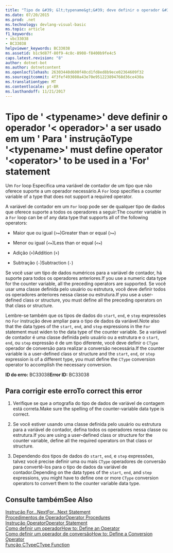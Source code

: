 ```yaml
---
title: "Tipo de &#39; &lt;typename&gt;&#39; deve definir o operador &#39;&lt; operador&gt;&#39; a ser usado em um &#39; Para &#39; instrução"
ms.date: 07/20/2015
ms.prod: .net
ms.technology: devlang-visual-basic
ms.topic: article
f1_keywords:
- vbc33038
- BC33038
helpviewer_keywords: BC33038
ms.assetid: b1c9d87f-80f9-4c8c-8908-f8400b9fe4c5
caps.latest.revision: "8"
author: dotnet-bot
ms.author: dotnetcontent
ms.openlocfilehash: 26303440d600f40cd1fd8ed8b9ece02364609f32
ms.sourcegitcommit: 4f3fef493080a43e70e951223894768d36ce430a
ms.translationtype: MT
ms.contentlocale: pt-BR
ms.lasthandoff: 11/21/2017
---
```

# <a name="type-39lttypenamegt39-must-define-operator-39ltoperatorgt39-to-be-used-in-a-39for39-statement"></a><span data-ttu-id="0f6d9-102">Tipo de &#39; &lt;typename&gt;&#39; deve definir o operador &#39;&lt; operador&gt;&#39; a ser usado em um &#39; Para &#39; instrução</span><span class="sxs-lookup"><span data-stu-id="0f6d9-102">Type &#39;&lt;typename&gt;&#39; must define operator &#39;&lt;operator&gt;&#39; to be used in a &#39;For&#39; statement</span></span>
<span data-ttu-id="0f6d9-103">Um `For` loop Especifica uma variável de contador de um tipo que não oferece suporte a um operador necessário.</span><span class="sxs-lookup"><span data-stu-id="0f6d9-103">A `For` loop specifies a counter variable of a type that does not support a required operator.</span></span>  
  
 <span data-ttu-id="0f6d9-104">A variável de contador em um `For` loop pode ser de qualquer tipo de dados que oferece suporte a todos os operadores a seguir:</span><span class="sxs-lookup"><span data-stu-id="0f6d9-104">The counter variable in a `For` loop can be of any data type that supports all of the following operators:</span></span>  
  
-   <span data-ttu-id="0f6d9-105">Maior que ou igual (`>=`)</span><span class="sxs-lookup"><span data-stu-id="0f6d9-105">Greater than or equal (`>=`)</span></span>  
  
-   <span data-ttu-id="0f6d9-106">Menor ou igual (`<=`)</span><span class="sxs-lookup"><span data-stu-id="0f6d9-106">Less than or equal (`<=`)</span></span>  
  
-   <span data-ttu-id="0f6d9-107">Adição (`+`)</span><span class="sxs-lookup"><span data-stu-id="0f6d9-107">Addition (`+`)</span></span>  
  
-   <span data-ttu-id="0f6d9-108">Subtração (`-`)</span><span class="sxs-lookup"><span data-stu-id="0f6d9-108">Subtraction (`-`)</span></span>  
  
 <span data-ttu-id="0f6d9-109">Se você usar um tipo de dados numéricos para a variável de contador, há suporte para todos os operadores anteriores.</span><span class="sxs-lookup"><span data-stu-id="0f6d9-109">If you use a numeric data type for the counter variable, all the preceding operators are supported.</span></span> <span data-ttu-id="0f6d9-110">Se você usar uma classe definida pelo usuário ou estrutura, você deve definir todos os operadores anteriores nessa classe ou estrutura.</span><span class="sxs-lookup"><span data-stu-id="0f6d9-110">If you use a user-defined class or structure, you must define all the preceding operators on that class or structure.</span></span>  
  
 <span data-ttu-id="0f6d9-111">Lembre-se também que os tipos de dados do `start`, `end`, e `step` expressões no `For` instrução deve ampliar para o tipo de dados da variável.</span><span class="sxs-lookup"><span data-stu-id="0f6d9-111">Note also that the data types of the `start`, `end`, and `step` expressions in the `For` statement must widen to the data type of the counter variable.</span></span> <span data-ttu-id="0f6d9-112">Se a variável de contador é uma classe definida pelo usuário ou a estrutura e o `start`, `end`, ou `step` expressão é de um tipo diferente, você deve definir o `CType` operador de conversão para realizar a conversão necessária.</span><span class="sxs-lookup"><span data-stu-id="0f6d9-112">If the counter variable is a user-defined class or structure and the `start`, `end`, or `step` expression is of a different type, you must define the `CType` conversion operator to accomplish the necessary conversion.</span></span>  
  
 <span data-ttu-id="0f6d9-113">**ID do erro:** BC33038</span><span class="sxs-lookup"><span data-stu-id="0f6d9-113">**Error ID:** BC33038</span></span>  
  
## <a name="to-correct-this-error"></a><span data-ttu-id="0f6d9-114">Para corrigir este erro</span><span class="sxs-lookup"><span data-stu-id="0f6d9-114">To correct this error</span></span>  
  
1.  <span data-ttu-id="0f6d9-115">Verifique se que a ortografia do tipo de dados de variável de contagem está correta.</span><span class="sxs-lookup"><span data-stu-id="0f6d9-115">Make sure the spelling of the counter-variable data type is correct.</span></span>  
  
2.  <span data-ttu-id="0f6d9-116">Se você estiver usando uma classe definida pelo usuário ou estrutura para a variável de contador, defina todos os operadores nessa classe ou estrutura.</span><span class="sxs-lookup"><span data-stu-id="0f6d9-116">If you are using a user-defined class or structure for the counter variable, define all the required operators on that class or structure.</span></span>  
  
3.  <span data-ttu-id="0f6d9-117">Dependendo dos tipos de dados do `start`, `end`, e `step` expressões, talvez você precise definir uma ou mais `CType` operadores de conversão para convertê-los para o tipo de dados da variável de contador.</span><span class="sxs-lookup"><span data-stu-id="0f6d9-117">Depending on the data types of the `start`, `end`, and `step` expressions, you might have to define one or more `CType` conversion operators to convert them to the counter variable data type.</span></span>  
  
## <a name="see-also"></a><span data-ttu-id="0f6d9-118">Consulte também</span><span class="sxs-lookup"><span data-stu-id="0f6d9-118">See Also</span></span>  
 [<span data-ttu-id="0f6d9-119">Instrução For...Next</span><span class="sxs-lookup"><span data-stu-id="0f6d9-119">For...Next Statement</span></span>](../../visual-basic/language-reference/statements/for-next-statement.md)  
 [<span data-ttu-id="0f6d9-120">Procedimentos de Operador</span><span class="sxs-lookup"><span data-stu-id="0f6d9-120">Operator Procedures</span></span>](../../visual-basic/programming-guide/language-features/procedures/operator-procedures.md)  
 [<span data-ttu-id="0f6d9-121">Instrução Operator</span><span class="sxs-lookup"><span data-stu-id="0f6d9-121">Operator Statement</span></span>](../../visual-basic/language-reference/statements/operator-statement.md)  
 [<span data-ttu-id="0f6d9-122">Como definir um operador</span><span class="sxs-lookup"><span data-stu-id="0f6d9-122">How to: Define an Operator</span></span>](../../visual-basic/programming-guide/language-features/procedures/how-to-define-an-operator.md)  
 [<span data-ttu-id="0f6d9-123">Como definir um operador de conversão</span><span class="sxs-lookup"><span data-stu-id="0f6d9-123">How to: Define a Conversion Operator</span></span>](../../visual-basic/programming-guide/language-features/procedures/how-to-define-a-conversion-operator.md)  
 [<span data-ttu-id="0f6d9-124">Função CType</span><span class="sxs-lookup"><span data-stu-id="0f6d9-124">CType Function</span></span>](../../visual-basic/language-reference/functions/ctype-function.md)
